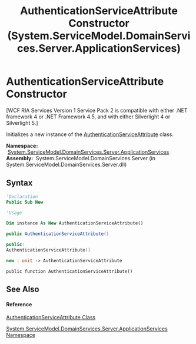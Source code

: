 ﻿---
title: AuthenticationServiceAttribute Constructor  (System.ServiceModel.DomainServices.Server.ApplicationServices)
TOCTitle: AuthenticationServiceAttribute Constructor
ms:assetid: M:System.ServiceModel.DomainServices.Server.ApplicationServices.AuthenticationServiceAttribute.#ctor
ms:mtpsurl: https://msdn.microsoft.com/en-us/library/system.servicemodel.domainservices.server.applicationservices.authenticationserviceattribute.authenticationserviceattribute(v=VS.91)
ms:contentKeyID: 28754643
ms.date: 01/27/2012
mtps_version: v=VS.91
f1_keywords:
- System.ServiceModel.DomainServices.Server.ApplicationServices.AuthenticationServiceAttribute.#ctor
- System.ServiceModel.DomainServices.Server.ApplicationServices.AuthenticationServiceAttribute.AuthenticationServiceAttribute
dev_langs:
- CSharp
- JScript
- VB
- FSharp
- c++
api_location:
- System.ServiceModel.DomainServices.Server.dll
api_name:
- System.ServiceModel.DomainServices.Server.ApplicationServices.AuthenticationServiceAttribute..ctor
api_type:
- Managed
topic_type:
- apiref
- kbSyntax
product_family_name: VS
ROBOTS: INDEX,FOLLOW
---

# AuthenticationServiceAttribute Constructor

\[WCF RIA Services Version 1 Service Pack 2 is compatible with either .NET framework 4 or .NET Framework 4.5, and with either Silverlight 4 or Silverlight 5.\]

Initializes a new instance of the [AuthenticationServiceAttribute](ff422133\(v=vs.91\).md) class.

**Namespace:**  [System.ServiceModel.DomainServices.Server.ApplicationServices](ff422719\(v=vs.91\).md)  
**Assembly:**  System.ServiceModel.DomainServices.Server (in System.ServiceModel.DomainServices.Server.dll)

## Syntax

``` vb
'Declaration
Public Sub New
```

``` vb
'Usage

Dim instance As New AuthenticationServiceAttribute()
```

``` csharp
public AuthenticationServiceAttribute()
```

``` c++
public:
AuthenticationServiceAttribute()
```

``` fsharp
new : unit -> AuthenticationServiceAttribute
```

``` jscript
public function AuthenticationServiceAttribute()
```

## See Also

#### Reference

[AuthenticationServiceAttribute Class](ff422133\(v=vs.91\).md)

[System.ServiceModel.DomainServices.Server.ApplicationServices Namespace](ff422719\(v=vs.91\).md)

